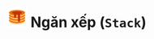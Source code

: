 # <img src="https://raw.githubusercontent.com/Zenfection/Image/master/2020/12/16-23-17-18-icons8-pancake.png" width="40"> Ngăn xếp (`Stack`)
